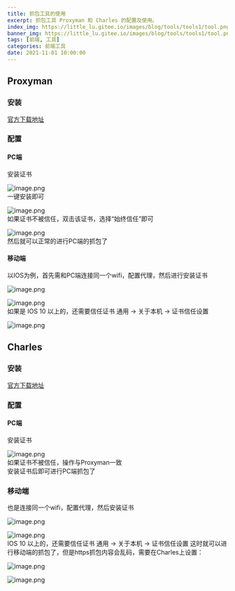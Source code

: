 ```yaml
---
title: 抓包工具的使用
excerpt: 抓包工具 Proxyman 和 Charles 的配置及使用。
index_img: https://little_lu.gitee.io/images/blog/tools/tools1/tool.png
banner_img: https://little_lu.gitee.io/images/blog/tools/tools1/tool.png
tags: [前端, 工具]
categories: 前端工具
date: 2021-11-01 10:00:00
---
```


## Proxyman

### 安装
[官方下载地址](https://proxyman.io/)

### 配置
#### PC端
安装证书

![image.png](https://little_lu.gitee.io/images/blog/tools/tools1/tool1.png)\
一键安装即可

![image.png](https://little_lu.gitee.io/images/blog/tools/tools1/tool2.png)\
如果证书不被信任，双击该证书，选择“始终信任”即可

![image.png](https://little_lu.gitee.io/images/blog/tools/tools1/tool3.png)\
然后就可以正常的进行PC端的抓包了
#### 移动端
以IOS为例，首先需和PC端连接同一个wifi，配置代理，然后进行安装证书

![image.png](https://little_lu.gitee.io/images/blog/tools/tools1/tool4.png)

![image.png](https://little_lu.gitee.io/images/blog/tools/tools1/tool5.png)\
如果是 IOS 10 以上的，还需要信任证书 通用 -> 关于本机 -> 证书信任设置

![image.png](https://little_lu.gitee.io/images/blog/tools/tools1/tool6.png)

## Charles
### 安装
[官方下载地址](https://www.charlesproxy.com/download/)

### 配置
#### PC端
安装证书

![image.png](https://little_lu.gitee.io/images/blog/tools/tools1/tool7.png)\
如果证书不被信任，操作与Proxyman一致\
安装证书后即可进行PC端抓包了

### 移动端
也是连接同一个wifi，配置代理，然后安装证书

![image.png](https://little_lu.gitee.io/images/blog/tools/tools1/tool8.png)

![image.png](https://little_lu.gitee.io/images/blog/tools/tools1/tool9.png)\
IOS 10 以上的，还需要信任证书 通用 -> 关于本机 -> 证书信任设置
这时就可以进行移动端的抓包了，但是https抓包内容会乱码，需要在Charles上设置：

![image.png](https://little_lu.gitee.io/images/blog/tools/tools1/tool10.png)

![image.png](https://little_lu.gitee.io/images/blog/tools/tools1/tool11.png)
